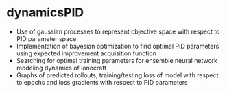 # dynamicsPID
- Use of gaussian processes to represent objective space with respect to PID parameter space
- Implementation of bayesian optimization to find optimal PID parameters using expected improvement acquisition function
- Searching for optimal training parameters for ensemble neural network modeling dynamics of ionocraft 
- Graphs of predicted rollouts, training/testing loss of model with respect to epochs and loss gradients with respect to PID parameters
